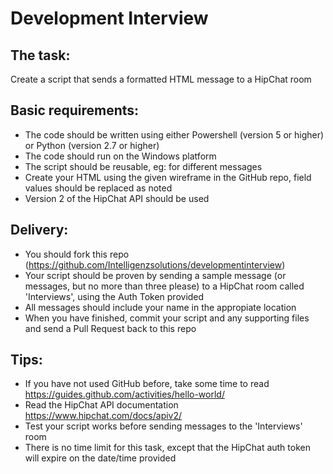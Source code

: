 # Development Interview

## The task:
Create a script that sends a formatted HTML message to a HipChat room

## Basic requirements:
* The code should be written using either Powershell (version 5 or higher) or Python (version 2.7 or higher)
* The code should run on the Windows platform
* The script should be reusable, eg: for different messages
* Create your HTML using the given wireframe in the GitHub repo, field values should be replaced as noted
* Version 2 of the HipChat API should be used

## Delivery:
* You should fork this repo (https://github.com/Intelligenzsolutions/developmentinterview)
* Your script should be proven by sending a sample message (or messages, but no more than three please) to a HipChat room called 'Interviews', using the Auth Token provided
* All messages should include your name in the appropiate location
* When you have finished, commit your script and any supporting files and send a Pull Request back to this repo

## Tips:
* If you have not used GitHub before, take some time to read https://guides.github.com/activities/hello-world/
* Read the HipChat API documentation https://www.hipchat.com/docs/apiv2/
* Test your script works before sending messages to the 'Interviews' room
* There is no time limit for this task, except that the HipChat auth token will expire on the date/time provided

